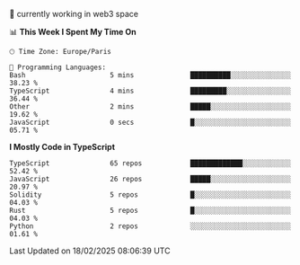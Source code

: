 🔭 currently working in web3 space

<!--START_SECTION:waka-->
📊 **This Week I Spent My Time On** 

```text
🕑︎ Time Zone: Europe/Paris

💬 Programming Languages: 
Bash                     5 mins              ██████████░░░░░░░░░░░░░░░   38.23 % 
TypeScript               4 mins              █████████░░░░░░░░░░░░░░░░   36.44 % 
Other                    2 mins              █████░░░░░░░░░░░░░░░░░░░░   19.62 % 
JavaScript               0 secs              █░░░░░░░░░░░░░░░░░░░░░░░░   05.71 % 
```

**I Mostly Code in TypeScript** 

```text
TypeScript               65 repos            █████████████░░░░░░░░░░░░   52.42 % 
JavaScript               26 repos            █████░░░░░░░░░░░░░░░░░░░░   20.97 % 
Solidity                 5 repos             █░░░░░░░░░░░░░░░░░░░░░░░░   04.03 % 
Rust                     5 repos             █░░░░░░░░░░░░░░░░░░░░░░░░   04.03 % 
Python                   2 repos             ░░░░░░░░░░░░░░░░░░░░░░░░░   01.61 % 
```




 Last Updated on 18/02/2025 08:06:39 UTC
<!--END_SECTION:waka-->
